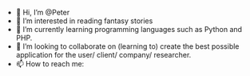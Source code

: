 - 👋 Hi, I’m @Peter
- 👀 I’m interested in reading fantasy stories
- 🌱 I’m currently learning programming languages such as Python and PHP.
- 💞️ I’m looking to collaborate on (learning to) create the best possible application for the user/ client/ company/ researcher.
- 📫 How to reach me: 

<!---
Peter1de1Best/Peter1de1Best is a ✨ special ✨ repository because its `README.md` (this file) appears on your GitHub profile.
You can click the Preview link to take a look at your changes.
--->
